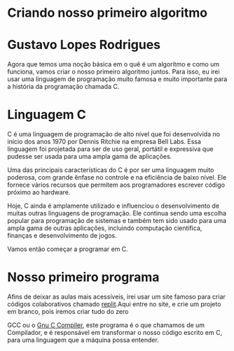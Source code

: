 # Criando nosso primeiro algoritmo

# Gustavo Lopes Rodrigues

Agora que temos uma noção básica em o quê é um algoritmo e como um funciona, vamos criar o nosso primeiro algoritmo juntos.
Para isso, eu irei usar uma linguagem de programação muito famosa e muito importante para a história da programação chamada C.

# Linguagem C

C é uma linguagem de programação de alto nível que foi desenvolvida no início dos anos 1970 por Dennis Ritchie na empresa Bell Labs. Essa linguagem foi projetada para ser de uso geral, portátil e expressiva que pudesse ser usada para uma ampla gama de aplicações.

Uma das principais características do C é por ser uma linguagem muito poderosa, com grande ênfase no controle e na eficiência de baixo nível. Ele fornece vários recursos que permitem aos programadores escrever código próximo ao hardware.

Hoje, C ainda é amplamente utilizado e influenciou o desenvolvimento de muitas outras linguagens de programação. Ele continua sendo uma escolha popular para programação de sistemas e também tem sido usado para uma ampla gama de outras aplicações, incluindo computação científica, finanças e desenvolvimento de jogos.

Vamos então começar a programar em C.

# Nosso primeiro programa

Afins de deixar as aulas mais acessíveis, irei usar um site famoso para criar códigos colaborativos chamado [replit](https://replit.com/).Aqui entre no site, e crie um projeto em branco, pois iremos criar tudo do zero


 GCC ou o [Gnu C Compiler](https://gcc.gnu.org/), este programa é o que chamamos de um Compilador, e é responsável em transformar o nosso código escrito em C, para uma linguagem que a máquina possa entender. 
